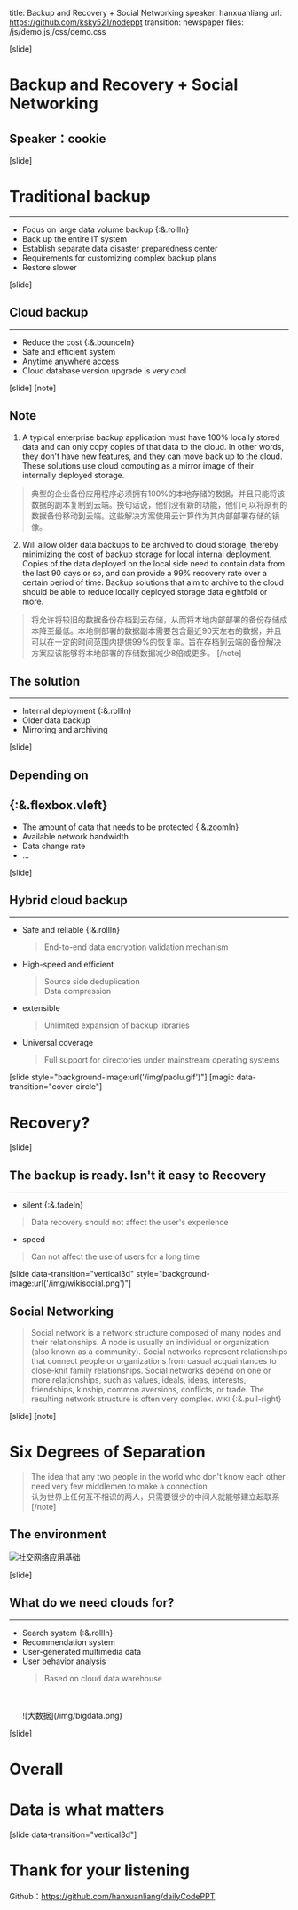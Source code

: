 title: Backup and Recovery + Social Networking
speaker: hanxuanliang
url: https://github.com/ksky521/nodeppt
transition: newspaper
files: /js/demo.js,/css/demo.css

[slide]

# Backup and Recovery + Social Networking
## Speaker：cookie

[slide]

# Traditional backup 
----
* Focus on <span class="blue">large data</span> volume backup {:&.rollIn}
* Back up the <span class="red">entire IT system</span>
* Establish <span class="green">separate data disaster</span> preparedness center
* Requirements for <span class="black">customizing complex backup plans</span>
* Restore <span class="yellow">slower</span>

[slide]

## Cloud backup
----
* Reduce the cost {:&.bounceIn}
* Safe and efficient system
* Anytime anywhere access
* Cloud database version upgrade is very cool

[slide]
[note]
## Note
1. A typical enterprise backup application must have 100% locally stored data and can only copy copies of that data to the cloud. In other words, they don't have new features, and they can move back up to the cloud. These solutions use cloud computing as a mirror image of their internally deployed storage.
> 典型的企业备份应用程序必须拥有100%的本地存储的数据，并且只能将该数据的副本复制到云端。换句话说，他们没有新的功能，他们可以将原有的数据备份移动到云端。这些解决方案使用云计算作为其内部部署存储的镜像。

2. Will allow older data backups to be archived to cloud storage, thereby minimizing the cost of backup storage for local internal deployment. Copies of the data deployed on the local side need to contain data from the last 90 days or so, and can provide a 99% recovery rate over a certain period of time. Backup solutions that aim to archive to the cloud should be able to reduce locally deployed storage data eightfold or more.
> 将允许将较旧的数据备份存档到云存储，从而将本地内部部署的备份存储成本降至最低。本地侧部署的数据副本需要包含最近90天左右的数据，并且可以在一定的时间范围内提供99%的恢复率。旨在存档到云端的备份解决方案应该能够将本地部署的存储数据减少8倍或更多。
[/note]

## The solution
----
* Internal deployment {:&.rollIn}
* Older data backup 
* Mirroring and archiving

[slide]

## Depending on
{:&.flexbox.vleft}
----
* The amount of data that needs to be protected {:&.zoomIn}
* Available network bandwidth
* Data change rate
* ...

[slide]

## Hybrid cloud backup
----
* Safe and reliable {:&.rollIn} <br />
  > End-to-end data encryption validation mechanism <br />
* High-speed and efficient
  > Source side deduplication <br />
  > Data compression
* extensible <br />
  > Unlimited expansion of backup libraries <br />
* Universal coverage <br />
  > Full support for directories under mainstream operating systems

[slide style="background-image:url('/img/paolu.gif')"] [magic data-transition="cover-circle"]
# <span class="red">Recovery?</span>

[slide]
## <span class="label label-primary">The backup is ready. Isn't it easy to Recovery</span>
---- 
* silent {:&.fadeIn} <br />
> Data recovery should not affect the user's experience
* speed <br />
> Can not affect the use of users for a long time


[slide data-transition="vertical3d" style="background-image:url('/img/wikisocial.png')"]
## <span class="black">Social Networking</span>
> Social network is a network structure composed of many nodes and their relationships. A node is usually an individual or organization (also known as a community). Social networks represent relationships that connect people or organizations from casual acquaintances to close-knit family relationships. Social networks depend on one or more relationships, such as values, ideals, ideas, interests, friendships, kinship, common aversions, conflicts, or trade. The resulting network structure is often very complex. <small>WIKI</small> {:&.pull-right}

[slide]
[note]
# Six Degrees of Separation
> The idea that any two people in the world who don't know each other need very few middlemen to make a connection <br />
> 认为世界上任何互不相识的两人，只需要很少的中间人就能够建立起联系
[/note]
## The environment 
![社交网络应用基础](/img/social.png)

[slide]
## What do we need clouds for?
----
* Search system {:&.rollIn}
* Recommendation system
* User-generated multimedia data
* User behavior analysis <br />
  > Based on cloud data warehouse
  <br />
  <br />
  ![大数据](/img/bigdata.png)

[slide]

# Overall
# <span class="green">Data</span> is what matters


[slide data-transition="vertical3d"]
# Thank for your listening

Github：https://github.com/hanxuanliang/dailyCodePPT



